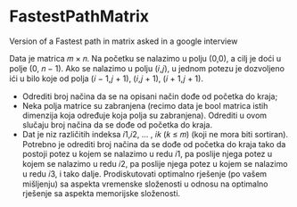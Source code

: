 # FastestPathMatrix
Version of a Fastest path in matrix asked in a google interview

Data je matrica 𝑚 × 𝑛. Na početku se nalazimo u polju (0,0), a cilj je doći u polje (0, 𝑛 − 1). Ako se 
nalazimo u polju (𝑖,𝑗), u jednom potezu je dozvoljeno ići u bilo koje od polja (𝑖 − 1,𝑗 + 1), (𝑖,𝑗 +
1), (𝑖 + 1,𝑗 + 1).
<ul>
  <li>Odrediti broj načina da se na opisani način dođe od početka do kraja;</li>
  
  <li>Neka polja matrice su zabranjena (recimo data je bool matrica istih dimenzija koja određuje 
  koja polja su zabranjena). Odrediti u ovom slučaju broj načina da se dođe od početka do kraja.</li>
  
  <li>Dat je niz različitih indeksa 𝑖1,𝑖2, … , 𝑖𝑘 (𝑘 ≤ 𝑚) (koji ne mora biti sortiran). Potrebno je 
  odrediti broj načina da se dođe od početka do kraja tako da postoji potez u kojem se nalazimo 
  u redu 𝑖1, pa poslije njega potez u kojem se nalazimo u redu 𝑖2, pa poslije njega potez u kojem 
  se nalazimo u redu 𝑖3, i tako dalje. Prodiskutovati optimalno rješenje (po vašem mišljenju) sa 
  aspekta vremenske složenosti u odnosu na optimalno rješenje sa aspekta memorijske 
    složenosti.</li>
</ul>
